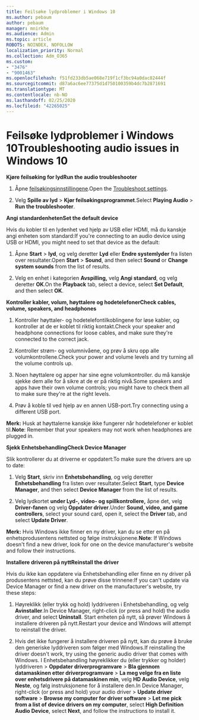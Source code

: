 ```yaml
---
title: Feilsøke lydproblemer i Windows 10
ms.author: pebaum
author: pebaum
manager: mnirkhe
ms.audience: Admin
ms.topic: article
ROBOTS: NOINDEX, NOFOLLOW
localization_priority: Normal
ms.collection: Adm_O365
ms.custom:
- "3476"
- "9001463"
ms.openlocfilehash: f51fd233db5ae068e719f1cf3bc94a0dac82444f
ms.sourcegitcommit: d87a6ac6ee77375d1d750100359b4dc7b2871691
ms.translationtype: MT
ms.contentlocale: nb-NO
ms.lasthandoff: 02/25/2020
ms.locfileid: "42265025"
---
```

# <a name="troubleshooting-audio-issues-in-windows-10"></a><span data-ttu-id="0a82b-102">Feilsøke lydproblemer i Windows 10</span><span class="sxs-lookup"><span data-stu-id="0a82b-102">Troubleshooting audio issues in Windows 10</span></span>

<span data-ttu-id="0a82b-103">**Kjøre feilsøking for lyd**</span><span class="sxs-lookup"><span data-stu-id="0a82b-103">**Run the audio troubleshooter**</span></span>

1.  <span data-ttu-id="0a82b-104">Åpne [feilsøkingsinnstillingene](ms-settings:troubleshoot).</span><span class="sxs-lookup"><span data-stu-id="0a82b-104">Open the [Troubleshoot settings](ms-settings:troubleshoot).</span></span>

2.  <span data-ttu-id="0a82b-105">Velg **Spille av lyd** > **Kjør feilsøkingsprogrammet**.</span><span class="sxs-lookup"><span data-stu-id="0a82b-105">Select **Playing Audio** > **Run the troubleshooter**.</span></span>

<span data-ttu-id="0a82b-106">**Angi standardenheten**</span><span class="sxs-lookup"><span data-stu-id="0a82b-106">**Set the default device**</span></span>

<span data-ttu-id="0a82b-107">Hvis du kobler til en lydenhet ved hjelp av USB eller HDMI, må du kanskje angi enheten som standard:</span><span class="sxs-lookup"><span data-stu-id="0a82b-107">If you're connecting to an audio device using USB or HDMI, you might need to set that device as the default:</span></span>

1. <span data-ttu-id="0a82b-108">Åpne **Start** > **lyd**, og velg deretter **Lyd** eller **Endre systemlyder** fra listen over resultater.</span><span class="sxs-lookup"><span data-stu-id="0a82b-108">Open **Start** > **Sound**, and then select **Sound** or **Change system sounds** from the list of results.</span></span>

2.  <span data-ttu-id="0a82b-109">Velg en enhet i kategorien **Avspilling,** velg **Angi standard**, og velg deretter **OK**.</span><span class="sxs-lookup"><span data-stu-id="0a82b-109">On the **Playback** tab, select a device, select **Set Default**, and then select **OK**.</span></span>

<span data-ttu-id="0a82b-110">**Kontroller kabler, volum, høyttalere og hodetelefoner**</span><span class="sxs-lookup"><span data-stu-id="0a82b-110">**Check cables, volume, speakers, and headphones**</span></span>

1. <span data-ttu-id="0a82b-111">Kontroller høyttaler- og hodetelefontilkoblingene for løse kabler, og kontroller at de er koblet til riktig kontakt.</span><span class="sxs-lookup"><span data-stu-id="0a82b-111">Check your speaker and headphone connections for loose cables, and make sure they're connected to the correct jack.</span></span>

2. <span data-ttu-id="0a82b-112">Kontroller strøm- og volumnivåene, og prøv å skru opp alle volumkontrollene.</span><span class="sxs-lookup"><span data-stu-id="0a82b-112">Check your power and volume levels and try turning all the volume controls up.</span></span>

3. <span data-ttu-id="0a82b-113">Noen høyttalere og apper har sine egne volumkontroller. du må kanskje sjekke dem alle for å sikre at de er på riktig nivå.</span><span class="sxs-lookup"><span data-stu-id="0a82b-113">Some speakers and apps have their own volume controls; you might have to check them all to make sure they're at the right levels.</span></span>

4. <span data-ttu-id="0a82b-114">Prøv å koble til ved hjelp av en annen USB-port.</span><span class="sxs-lookup"><span data-stu-id="0a82b-114">Try connecting using a different USB port.</span></span>

<span data-ttu-id="0a82b-115">**Merk:** Husk at høyttalerne kanskje ikke fungerer når hodetelefoner er koblet til.</span><span class="sxs-lookup"><span data-stu-id="0a82b-115">**Note**: Remember that your speakers may not work when headphones are plugged in.</span></span>

<span data-ttu-id="0a82b-116">**Sjekk Enhetsbehandling**</span><span class="sxs-lookup"><span data-stu-id="0a82b-116">**Check Device Manager**</span></span>

<span data-ttu-id="0a82b-117">Slik kontrollerer du at driverne er oppdatert:</span><span class="sxs-lookup"><span data-stu-id="0a82b-117">To make sure the drivers are up to date:</span></span>

1. <span data-ttu-id="0a82b-118">Velg **Start**, skriv inn **Enhetsbehandling**, og velg deretter **Enhetsbehandling** fra listen over resultater.</span><span class="sxs-lookup"><span data-stu-id="0a82b-118">Select **Start**, type **Device Manager**, and then select **Device Manager** from the list of results.</span></span>

2. <span data-ttu-id="0a82b-119">Velg lydkortet **under Lyd-, video- og spillkontrollere,** åpne det, velg **Driver-fanen** og velg **Oppdater driver**.</span><span class="sxs-lookup"><span data-stu-id="0a82b-119">Under **Sound, video, and game controllers**, select your sound card, open it, select the **Driver** tab, and select **Update Driver**.</span></span>

<span data-ttu-id="0a82b-120">**Merk:** Hvis Windows ikke finner en ny driver, kan du se etter en på enhetsprodusentens nettsted og følge instruksjonene.</span><span class="sxs-lookup"><span data-stu-id="0a82b-120">**Note**: If Windows doesn't find a new driver, look for one on the device manufacturer's website and follow their instructions.</span></span>

<span data-ttu-id="0a82b-121">**Installere driveren på nytt**</span><span class="sxs-lookup"><span data-stu-id="0a82b-121">**Reinstall the driver**</span></span>

<span data-ttu-id="0a82b-122">Hvis du ikke kan oppdatere via Enhetsbehandling eller finne en ny driver på produsentens nettsted, kan du prøve disse trinnene:</span><span class="sxs-lookup"><span data-stu-id="0a82b-122">If you can't update via Device Manager or find a new driver on the manufacturer's website, try these steps:</span></span>

1. <span data-ttu-id="0a82b-123">Høyreklikk (eller trykk og hold) lyddriveren i Enhetsbehandling, og velg **Avinstaller**.</span><span class="sxs-lookup"><span data-stu-id="0a82b-123">In Device Manager, right-click (or press and hold) the audio driver, and select **Uninstall**.</span></span> <span data-ttu-id="0a82b-124">Start enheten på nytt, så prøver Windows å installere driveren på nytt.</span><span class="sxs-lookup"><span data-stu-id="0a82b-124">Restart your device and Windows will attempt to reinstall the driver.</span></span>

2. <span data-ttu-id="0a82b-125">Hvis det ikke fungerer å installere driveren på nytt, kan du prøve å bruke den generiske lyddriveren som følger med Windows.</span><span class="sxs-lookup"><span data-stu-id="0a82b-125">If reinstalling the driver doesn't work, try using the generic audio driver that comes with Windows.</span></span> <span data-ttu-id="0a82b-126">I Enhetsbehandling høyreklikker du (eller trykker og holder) lyddriveren > **Oppdater driverprogramvare** > **Bla gjennom datamaskinen etter driverprogramvare** > **La meg velge fra en liste over enhetsdrivere på datamaskinen min**, velg **HD Audio Device**, velg **Neste**, og følg instruksjonene for å installere den.</span><span class="sxs-lookup"><span data-stu-id="0a82b-126">In Device Manager, right-click (or press and hold) your audio driver > **Update driver software** > **Browse my computer for driver software** > **Let me pick from a list of device drivers on my computer**, select **High Definition Audio Device**, select **Next**, and follow the instructions to install it.</span></span>
